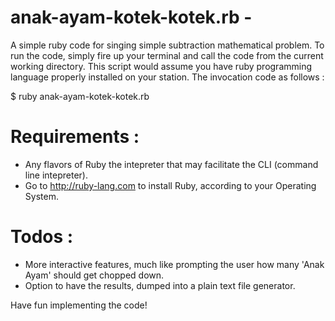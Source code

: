 # anak-ayam-kotek-kotek.rb - 

A simple ruby code for singing simple subtraction mathematical problem. To run the code, simply fire up your terminal and call the code from the current working directory. This script would assume you have ruby programming language properly installed on your station. The invocation code as follows :

$ ruby anak-ayam-kotek-kotek.rb

# Requirements :

- Any flavors of Ruby the intepreter that may facilitate the CLI (command line intepreter).
- Go to http://ruby-lang.com to install Ruby, according to your Operating System.

# Todos :

- More interactive features, much like prompting the user how many 'Anak Ayam' should get chopped down.
- Option to have the results, dumped into a plain text file generator.

Have fun implementing the code!
